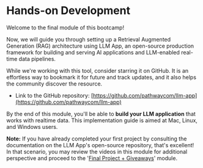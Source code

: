 # Hands-on Development

Welcome to the final module of this bootcamp!&#x20;

Now, we will guide you through setting up a Retrieval Augmented Generation (RAG) architecture using LLM App, an open-source production framework for building and serving AI applications and LLM-enabled real-time data pipelines.

While we're working with this tool, consider starring it on GitHub. It is an effortless way to bookmark it for future and track updates, and it also helps the community discover the resource.

* Link to the GitHub repository: [https://github.com/pathwaycom/llm-app](https://github.com/pathwaycom/llm-app)

By the end of this module, you'll be able to **build your LLM application** that works with realtime data. This implementation guide is aimed at Mac, Linux, and Windows users.

**Note:** If you have already completed your first project by consulting the documentation on the LLM App's open-source repository, that's excellent! In that scenario, you may review the videos in this module for additional perspective and proceed to the '[Final Project + Giveaways](../final-project-+-giveaways/)' module.

